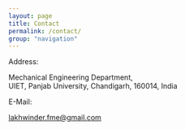 ```yaml
---
layout: page
title: Contact
permalink: /contact/
group: "navigation"
---
```


Address:

Mechanical Engineering Department,  
UIET, Panjab University, 
Chandigarh, 160014,
India

E-Mail:
 
[lakhwinder.fme@gmail.com](mailto:lakhwinder.fme@gmail.com)
